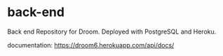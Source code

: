 # back-end
Back end Repository for Droom.
Deployed with PostgreSQL and Heroku.

documentation: https://droom6.herokuapp.com/api/docs/

